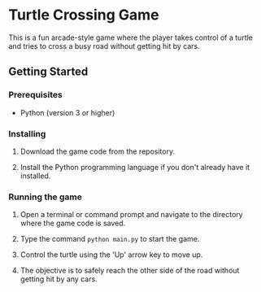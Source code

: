 # Turtle Crossing Game

This is a fun arcade-style game where the player takes control of a turtle and tries to cross a busy road without getting hit by cars.

## Getting Started

### Prerequisites

- Python (version 3 or higher)

### Installing

1. Download the game code from the repository.

2. Install the Python programming language if you don't already have it installed.

### Running the game

1. Open a terminal or command prompt and navigate to the directory where the game code is saved.

2. Type the command `python main.py` to start the game.

3. Control the turtle using the 'Up' arrow key to move up.

4. The objective is to safely reach the other side of the road without getting hit by any cars.

